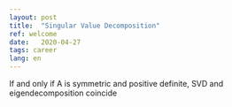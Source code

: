 ```yaml
---
layout: post
title:  "Singular Value Decomposition"
ref: welcome
date:   2020-04-27
tags: career
lang: en
---
```


If and only if A is symmetric and positive definite, SVD and eigendecomposition coincide
